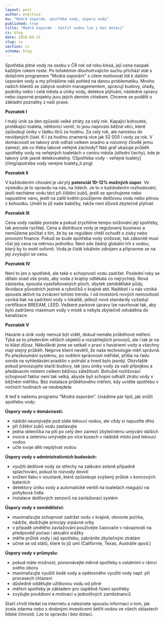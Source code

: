 ```yaml
---
layout: post
author: enectiva
kw: "Modrá úsporám, spotřeba vody, úspory vody"
published: true
title: "Modrá úsporám - šetřit vodou lze i bez dotací"
cs: blog
date: 2016-04-15
slug: cs
section: cs
schema: blog
---
```

Spotřeba pitné vody na osobu v ČR rok od roku klesá, její cena naopak každým rokem roste. Po loňskémm dlouhotrvajícím suchu příchází stát s dotačním programem "Modrá úsporám" s cílem motivovat lidi k dalším úsporám vody a my přínášíme náš pohled na danou problematiku. Mnoho našich klientů se zabývá vodním managementem, spravují budovy, úřady, podniky nebo i celá města a úniky vody, detekce plýtvání, následné opravy nebo úsporné projekty jsou jejich denním chlebem. Chceme se podělit o základní poznatky z naši praxe.

**Poznatek I**

I malý únik za den způsobí velké ztráty za celý rok. Kapající kohoutek, protékající toaleta, nětěsnící ventil, to jsou naprosto běžné věci, které způsobují úniky v řádku litrů za hodinu. Za celý rok, ale narostou do nevídaných čísel. 6 l za hodinu znamená více jak 52 000 l vody za rok. V domácnosti se takový únik odhalí celkem snadno a rozumný člověk jemu zamezí, ale co třeba takové veřejné záchody? Náš graf ukazuje průběh spotřeby vody na veřejných toaletách v centru města (střední čechy), kde je takový únik jasně detekovatelný.
![Spotřeba vody - veřejné toalety](/img/spotreba vody verejne toalety_lr.png)


**Poznatek II**

V každodením chování je ukrytý **potenciál 10-12% možných úspor**. Ve výsledku je to opravdu na nás, na lidech. Je to o každodením rozhodování, jestli necháme vodu téct při čištění zubů, jestli se sprchujeme nebo napustíme vanu, jestli na zalití květin použijeme dešťovou vodu nebo pitnou z kohoutku. Uměli to již naše babičky, takže není důvod zbytečně plýtvat.

**Poznatek III**

Cena vody nadále poroste a pokud zrychlíme tempo snižování její spotřeby, tak poroste rychleji. Cena a distribuce vody je regulovaný business a nemůžeme počítat s tím, že by se regulátor chtěl ochudit o zisky nebo provozní finance. Pokud se bude spotřeba vody snižovat, tak zákonitě musí růst její cena na měrnou jednotku. Není zde žádný globální trh s vodou, který by to mohl ovlivnit. Voda je čistě lokálním zdrojem a připravme se na její zvyšující se cenu.

**Poznatek IV**

Není to jen o spotřebě, ale také o schopnosti vodu zadržet. Poslední roky se dělalo snad vše proto, aby voda z krajiny odtékala co nejrychleji. Nová zástavba, spousta vyasfaltovaných ploch, úbytek zemědělské půdy, likvidace původních jezírek a rybníčků v krajině atd. Naštěstí i u nás vzniká spousta aktivit na zvrácení tohoto trendu. I od investorů nových nemovitostí vzniká tlak na zadržení vody v lokalitě, jelikož nové standardy vyžadují certifikace BREEAM, LEED. Veškeré parkové úpravy lze navrhovat tak, aby bylo zadrženo maximum vody v místě a nebyla zbytečně odváděna do kanalizace. 

**Poznatek V**

Havárie a únik vody nemusí být vidět, dokud nemáte průběhové měření. Týká se to především větších objektů a rozsáhlejších provozů, ale i tak je na to klást důraz. Několikrát jsme se setkali v praxi s haváriemi vody a všechny mají stejný průběh. Nejprve klient nevěřil, že naše technologie měří správně. Po přezkoumání systému, po ověření správnosti měřidel, přišla na řadu sonda na vyhledávání prasklin v potrubí a hned bylo jasněji. Obzvláště pokud provozujete starší budovy, tak jsou úniky vody za vaši přípojkou a předávacím místem celkem běžnou záležitostí. Bohužel rozlišovací schopnost faktur není tak velká, abyste byli schopni odhalit ztrátu vody v běžném měřítku. Bez instalace průběhového měření, kdy uvidíte spotřebu v nočních hodinách se neobejdete.

A teď k našemu programu "Modrá úsporám". Uvádíme pár tipů, jak snížit spotřebu vody:


**Úspory vody v domácnosti:**

- nádobí neumývejte pod stále tekoucí vodou, ale vždy si napusťte dřez
- při čištění zubů vodu zastavujte
- jedna sklenička na pití po celý den zamezí zbytečnému umývání dalších
- ovoce a zeleninu umývejte po více kusech v nádobě místo pod tekoucí vodou
- učte svoje děti neplýtvat vodou

**Úspory vody v administrativních budovách:**

- využití dešťové vody ze střechy na zalévání zeleně případně splachování, pokud to rozvody dovolí
- snížení tlaku v soustavě, které způsobuje zvýšený průtok v koncových bateriích
- detektory úniku vody a automatické ventili na toaletách reagující na pohybová čidla
- instalace dešťových senzorů na zavlažovací systém

**Úspory vody v zemědělství:**

- maximalizujte schopnost zadržet vodu v krajině, obnovte jezírka, nádrže, dodržujte principy srpávné orby
- v případě umělého zavlažování používejte časovače v návaznosti na předpověď počasí i aktuální srážky
- měřte průtok vody i její spotřebu, zabráníte zbytečným ztrátám
- učme se od států, které to již umí (Californie, Texas, Austrálie apod.)

**Úspory vody v průmyslu:**

- pokud máte možnost, porovnávejte měrné spotřeby s ostatními v rámci svého oboru
- maximalizujte využití šedé vody a opětovného využití vody např. při procesech chlazení
- důsledně oddělujte užitkovou vodu od pitné
- měření spotřeby je základem pro úspěšné řízení spotřeby
- zvyšujte povědomí a motivaci u jednotlivých zaměstnanců

Stačí chvíli hledat na internetu a naleznete spoustu informací o tom, jak zcela zdarma nebo s drobnými investicemi šetřit vodou ve všech oblastech lidské činnosti. Lze to opravdu i bez dotací.
